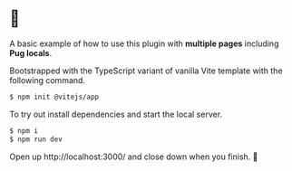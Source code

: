 # :paw_prints:

A basic example of how to use this plugin with **multiple pages** including **Pug locals**.

Bootstrapped with the TypeScript variant of vanilla Vite template with the following command.

```sh
$ npm init @vitejs/app
```

To try out install dependencies and start the local server.

```sh
$ npm i
$ npm run dev
```

Open up http://localhost:3000/ and close down when you finish. :mushroom:
